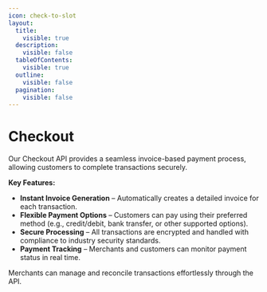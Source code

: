 ```yaml
---
icon: check-to-slot
layout:
  title:
    visible: true
  description:
    visible: false
  tableOfContents:
    visible: true
  outline:
    visible: false
  pagination:
    visible: false
---
```


# Checkout

Our Checkout API provides a seamless invoice-based payment process, allowing customers to complete transactions securely.

**Key Features:**

* **Instant Invoice Generation** – Automatically creates a detailed invoice for each transaction.
* **Flexible Payment Options** – Customers can pay using their preferred method (e.g., credit/debit, bank transfer, or other supported options).
* **Secure Processing** – All transactions are encrypted and handled with compliance to industry security standards.
* **Payment Tracking** – Merchants and customers can monitor payment status in real time.

Merchants can manage and reconcile transactions effortlessly through the API.
